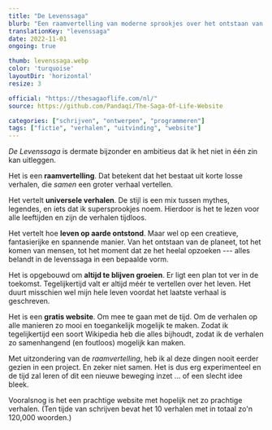 ```yaml
---
title: "De Levenssaga"
blurb: "Een raamvertelling van moderne sprookjes over het ontstaan van het leven op aarde."
translationKey: "levenssaga"
date: 2022-11-01
ongoing: true

thumb: levenssaga.webp
color: 'turquoise'
layoutDir: 'horizontal'
resize: 3

official: "https://thesagaoflife.com/nl/"
source: https://github.com/Pandaqi/The-Saga-Of-Life-Website

categories: ["schrijven", "ontwerpen", "programmeren"]
tags: ["fictie", "verhalen", "uitvinding", "website"]
---
```


_De Levenssaga_ is dermate bijzonder en ambitieus dat ik het niet in één zin kan uitleggen.

Het is een **raamvertelling**. Dat betekent dat het bestaat uit korte losse verhalen, die _samen_ een groter verhaal vertellen.

Het vertelt **universele verhalen**. De stijl is een mix tussen mythes, legendes, en iets dat ik supersprookjes noem. Hierdoor is het te lezen voor alle leeftijden en zijn de verhalen tijdloos.

Het vertelt hoe **leven op aarde ontstond**. Maar wel op een creatieve, fantasierijke en spannende manier. Van het ontstaan van de planeet, tot het komen van mensen, tot het moment dat ze het heelal opzoeken --- alles belandt in de levenssaga in een bepaalde vorm.

Het is opgebouwd om **altijd te blijven groeien**. Er ligt een plan tot ver in de toekomst. Tegelijkertijd valt er altijd méér te vertellen over het leven. Het duurt misschien wel mijn hele leven voordat het laatste verhaal is geschreven.

Het is een **gratis website**. Om mee te gaan met de tijd. Om de verhalen op alle manieren zo mooi en toegankelijk mogelijk te maken. Zodat ik tegelijkertijd een soort Wikipedia heb die alles bijhoudt, zodat ik de verhalen zo samenhangend (en foutloos) mogelijk kan maken.

Met uitzondering van de _raamvertelling_, heb ik al deze dingen nooit eerder gezien in een project. En zeker niet samen. Het is dus erg experimenteel en de tijd zal leren of dit een nieuwe beweging inzet ... of een slecht idee bleek.

Vooralsnog is het een prachtige website met hopelijk net zo prachtige verhalen. (Ten tijde van schrijven bevat het 10 verhalen met in totaal zo'n 120,000 woorden.)

